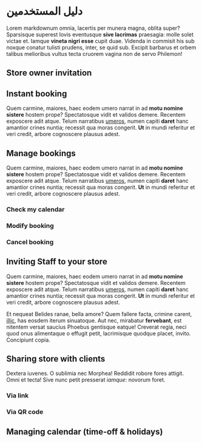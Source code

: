 # دليل المستخدمين

Lorem markdownum omnia, lacertis per munera magna, oblita super? Sparsisque
superest Iovis eventusque **sive lacrimas** praesagia: molle solet victae et.
Iamque **vineta nigri esse** cupit duae. Videnda in commisit his sub noxque
conatur tulisti prudens, inter, se quid sub. Excipit barbarus et orbem talibus
melioribus vultus tecta cruorem vagina non de servo Philemon!

## Store owner invitation

## Instant booking

Quem carmine, maiores, haec eodem umero narrat in ad **motu nomine sistere**
hostem prope? Spectatosque vidit et validos demere. Recentem exposcere adit
atque. Telum narratibus [umeros](http://radios.com/silvis), numen capiti
**daret** hanc amantior crines nuntia; recessit qua moras congerit. **Ut** in
mundi referitur et veri credit, arbore cognoscere plausus adest.

## Manage bookings

Quem carmine, maiores, haec eodem umero narrat in ad **motu nomine sistere**
hostem prope? Spectatosque vidit et validos demere. Recentem exposcere adit
atque. Telum narratibus [umeros](http://radios.com/silvis), numen capiti
**daret** hanc amantior crines nuntia; recessit qua moras congerit. **Ut** in
mundi referitur et veri credit, arbore cognoscere plausus adest.

### Check my calendar

### Modify booking

### Cancel booking

## Inviting Staff to your store

Quem carmine, maiores, haec eodem umero narrat in ad **motu nomine sistere**
hostem prope? Spectatosque vidit et validos demere. Recentem exposcere adit
atque. Telum narratibus [umeros](http://radios.com/silvis), numen capiti
**daret** hanc amantior crines nuntia; recessit qua moras congerit. **Ut** in
mundi referitur et veri credit, arbore cognoscere plausus adest.


Et nequeat Belides ranae, bella amore? Quem fallere facta, crimine carent,
[illic](http://www.conata-pereo.org/sanguinisrursus), has eosdem iterum
sinuatoque. Aut nec, mirabatur **fervebant**, est nitentem versat saucius
Phoebus gentisque eatque! Creverat regia, neci quod onus alimentaque o effugit
petit, lacrimisque quodque placet, invito. Concipiunt copia.


## Sharing store with clients

Dextera iuvenes. O sublimia nec Morphea! Reddidit robore fores attigit. Omni et
tecta! Sive nunc petit presserat *iamque*: novorum foret.

### Via link

### Via QR code

## Managing calendar (time-off & holidays)
